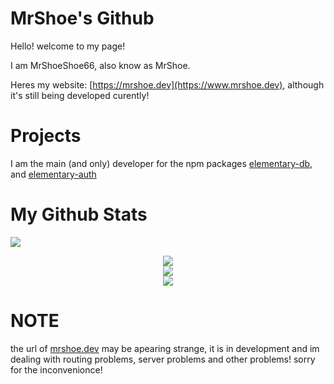 # MrShoe's Github

Hello! welcome to my page!

I am MrShoeShoe66, also know as MrShoe.

Heres my website: [https://mrshoe.dev](https://www.mrshoe.dev), although it's still being developed curently!

# Projects

I am the main (and only) developer for the npm packages [elementary-db](https://npmjs.com/elementary-db), and [elementary-auth](https://npmjs.com/elementary-auth)

# My Github Stats 

<img src="https://komarev.com/ghpvc/?username=MrShoeShoe66">  

<p align="center">
<img src="https://github-readme-streak-stats.herokuapp.com/?user=MrShoeShoe66&theme=react&hide_border=true">
<br>

<img src="https://github-readme-stats.vercel.app/api?username=MrShoeShoe66&show_icons=true&theme=react&include_all_commits=true&show_icons=true&hide_border=true">
<br>

<img src="https://github-readme-stats.vercel.app/api/top-langs/?username=MrShoeShoe66&show_icons=true&theme=react&count_private=true&langs_count=8&hide_border=truedark">

# NOTE

the url of [mrshoe.dev](https://mrshoe.dev) may be apearing strange, it is in development and im dealing with routing problems, server problems and other problems! sorry for the inconvenionce!

